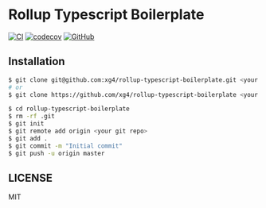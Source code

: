 # Rollup Typescript Boilerplate

[![CI](https://github.com/xg4/rollup-typescript-boilerplate/workflows/CI/badge.svg)](https://github.com/xg4/rollup-typescript-boilerplate/actions)
[![codecov](https://img.shields.io/codecov/c/github/xg4/rollup-typescript-boilerplate.svg)](https://codecov.io/gh/xg4/rollup-typescript-boilerplate)
[![GitHub](https://img.shields.io/github/license/xg4/rollup-typescript-boilerplate.svg)](https://github.com/xg4/rollup-typescript-boilerplate/blob/master/LICENSE)

## Installation

```bash
$ git clone git@github.com:xg4/rollup-typescript-boilerplate.git <your project name>
# or
$ git clone https://github.com/xg4/rollup-typescript-boilerplate <your project name>

$ cd rollup-typescript-boilerplate
$ rm -rf .git
$ git init
$ git remote add origin <your git repo>
$ git add .
$ git commit -m "Initial commit"
$ git push -u origin master
```

## LICENSE

MIT
